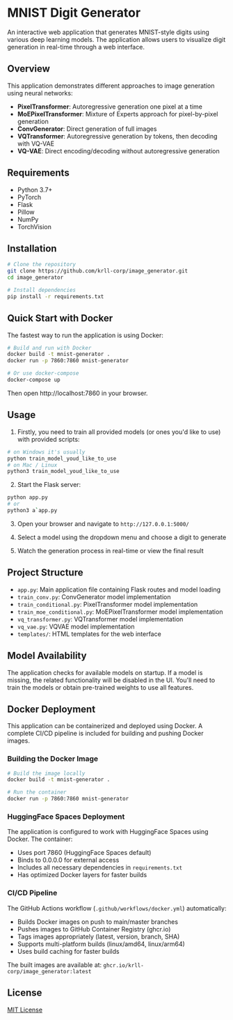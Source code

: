 # MNIST Digit Generator

An interactive web application that generates MNIST-style digits using various deep learning models. The application allows users to visualize digit generation in real-time through a web interface.

## Overview

This application demonstrates different approaches to image generation using neural networks:

- **PixelTransformer**: Autoregressive generation one pixel at a time
- **MoEPixelTransformer**: Mixture of Experts approach for pixel-by-pixel generation
- **ConvGenerator**: Direct generation of full images
- **VQTransformer**: Autoregressive generation by tokens, then decoding with VQ-VAE
- **VQ-VAE**: Direct encoding/decoding without autoregressive generation

## Requirements

- Python 3.7+
- PyTorch
- Flask
- Pillow
- NumPy
- TorchVision

## Installation

```bash
# Clone the repository
git clone https://github.com/krll-corp/image_generator.git
cd image_generator

# Install dependencies
pip install -r requirements.txt
```

## Quick Start with Docker

The fastest way to run the application is using Docker:

```bash
# Build and run with Docker
docker build -t mnist-generator .
docker run -p 7860:7860 mnist-generator

# Or use docker-compose
docker-compose up
```

Then open http://localhost:7860 in your browser.

## Usage

1. Firstly, you need to train all provided models (or ones you'd like to use) with provided scripts:

```bash
# on Windows it's usually
python train_model_youd_like_to_use
# on Mac / Linux
python3 train_model_youd_like_to_use
```

2. Start the Flask server:
```bash
python app.py
# or
python3 a`app.py
```

3. Open your browser and navigate to `http://127.0.0.1:5000/`

4. Select a model using the dropdown menu and choose a digit to generate

5. Watch the generation process in real-time or view the final result

## Project Structure

- `app.py`: Main application file containing Flask routes and model loading
- `train_conv.py`: ConvGenerator model implementation
- `train_conditional.py`: PixelTransformer model implementation
- `train_moe_conditional.py`: MoEPixelTransformer model implementation
- `vq_transformer.py`: VQTransformer model implementation
- `vq_vae.py`: VQVAE model implementation
- `templates/`: HTML templates for the web interface

## Model Availability

The application checks for available models on startup. If a model is missing, the related functionality will be disabled in the UI. You'll need to train the models or obtain pre-trained weights to use all features.

## Docker Deployment

This application can be containerized and deployed using Docker. A complete CI/CD pipeline is included for building and pushing Docker images.

### Building the Docker Image

```bash
# Build the image locally
docker build -t mnist-generator .

# Run the container
docker run -p 7860:7860 mnist-generator
```

### HuggingFace Spaces Deployment

The application is configured to work with HuggingFace Spaces using Docker. The container:

- Uses port 7860 (HuggingFace Spaces default)
- Binds to 0.0.0.0 for external access
- Includes all necessary dependencies in `requirements.txt`
- Has optimized Docker layers for faster builds

### CI/CD Pipeline

The GitHub Actions workflow (`.github/workflows/docker.yml`) automatically:

- Builds Docker images on push to main/master branches
- Pushes images to GitHub Container Registry (ghcr.io)
- Tags images appropriately (latest, version, branch, SHA)
- Supports multi-platform builds (linux/amd64, linux/arm64)
- Uses build caching for faster builds

The built images are available at: `ghcr.io/krll-corp/image_generator:latest`

## License

[MIT License](https://opensource.org/licenses/MIT)
